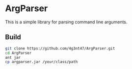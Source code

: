 # ArgParser

This is a simple library for parsing command line arguments.

## Build

```bash
git clone https://github.com/4g3nt47/ArgParser.git
cd ArgParser
ant jar
cp argparser.jar /your/class/path
```
